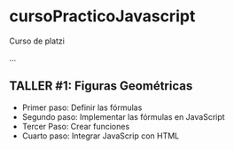 # cursoPracticoJavascript
Curso de platzi

...

## TALLER #1: Figuras Geométricas

- Primer paso: Definir las fórmulas
- Segundo paso: Implementar las fórmulas en JavaScript
- Tercer Paso: Crear funciones
- Cuarto paso: Integrar JavaScrip con HTML

